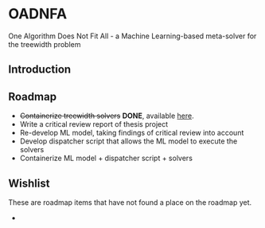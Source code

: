 # OADNFA
One Algorithm Does Not Fit All - a Machine Learning-based meta-solver for the treewidth problem

## Introduction

## Roadmap

- ~~Containerize treewidth solvers~~ **DONE**, available [here](https://github.com/containerized-PACE/treewidth).
- Write a critical review report of thesis project
- Re-develop ML model, taking findings of critical review into account
- Develop dispatcher script that allows the ML model to execute the solvers
- Containerize ML model + dispatcher script + solvers

## Wishlist
These are roadmap items that have not found a place on the roadmap yet.

-
